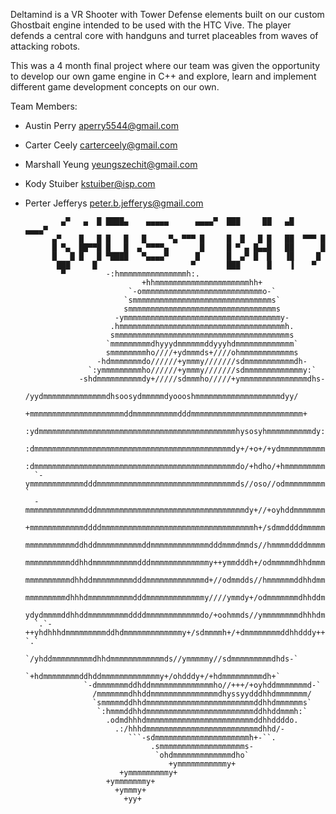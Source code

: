 Deltamind is a VR Shooter with Tower Defense elements built on our custom Ghostbait engine intended to be used with the HTC Vive.  The player defends a central core with handguns and turret placeables from waves of attacking robots.

This was a 4 month final project where our team was given the opportunity to develop our own game engine in C++ and explore, learn  and implement different game development concepts on our own.


Team Members:

- Austin Perry		aperry5544@gmail.com
- Carter Ceely		carterceely@gmail.com
- Marshall Yeung	yeungszechit@gmail.com
- Kody Stuiber		kstuiber@isp.com
- Perter Jefferys	peter.b.jefferys@gmail.com








			  ▄▀   ▄  █ ████▄    ▄▄▄▄▄      ▄▄▄▄▀  ███     ██   ▄█     ▄▄▄▄▀ 
			▄▀    █   █ █   █   █     ▀▄ ▀▀▀ █     █  █   █ █   ██  ▀▀▀ █    
			█ ▀▄  ██▀▀█ █   █  ▄ ▀▀▀▀▄       █     █ ▀ ▄ █▄▄█   ██      █    
			█   █ █   █ ▀████   ▀▄▄▄▄▀      █      █  ▄▀ █  █   ▐█     █     
			 ███     █                     ▀       ███      █    ▐    ▀      
			  ▀		    -:hmmmmmmmmmmmmmmmh:.        	                
		                        +hhmmmmmmmmmmmmmmmmmmmmmhh+   	                  
		                     `-ommmmmmmmmmmmmmmmmmmmmmmmmmmo-`                     
		                    `smmmmmmmmmmmmmmmmmmmmmmmmmmmmmmms`                    
		                    smmmmmmmmmmmmmmmmmmmmmmmmmmmmmmmmms                    
		                  -ymmmmmmmmmmmmmmmmmmmmmmmmmmmmmmmmmmmy-                  
		                 .hmmmmmmmmmmmmmmmmmmmmmmmmmmmmmmmmmmmmmh.                 
		                 smmmmmmmmmmmmmmmmmmmmmmmmmmmmmmmmmmmmmmms                 
		                `mmmmmmmmmdhyyydmmmmmmddyyyhdmmmmmmmmmmmmm`                
		                smmmmmmmmho////+ydmmmds+////ohmmmmmmmmmmmms                
		              -hdmmmmmmmdo//////+ymmmy///////sdmmmmmmmmmmmdh-              
		            `:ymmmmmmmmmho//////+ymmmy///////sdmmmmmmmmmmmmmy:`            
		          -shdmmmmmmmmmmdy+/////sdmmmho/////+ymmmmmmmmmmmmmmmdhs-          
		       /yydmmmmmmmmmmmmmmdhsoosydmmmmmdyoooshmmmmmmmmmmmmmmmmmmmdyy/       
		      +mmmmmmmmmmmmmmmmmmmmmddmmmmmmmmmmdddmmmmmmmmmmmmmmmmmmmmmmmmm+      
		    :ydmmmmmmmmmmmmmmmmmmmmmmmmmmmmmmmmmmmmmmmmmmmmhysosyhmmmmmmmmmmdy:    
		   :dmmmmmmmmmmmmmmmmmmmmmmmmmmmmmmmmmmmmmmmmmmmmdy+/+o+/+ydmmmmmmmmmmd:   
		  :dmmmmmmmmmmmmmmmmmmmmmmmmmmmmmmmmmmmmmmmmmmmmmdo/+hdho/+hmmmmmmmmmmmd:  
		`-ymmmmmmmmmmmmdddmmmmmmmmmmmmmmmmmmmmmmmmmmmmmmmds//oso//odmmmmmmmmmmmmy-`
		-mmmmmmmmmmmmmdddmmmmmmmmmmmmmmmmmmmmmmmmmmmmmmmmmdy+//+oyhddmmmmmmmmmmmmm-
		+mmmmmmmmmmmmddddmmmmmmmmmmmmmmmmmmmmmmmmmmmmmmmmmmh+/sdmmddddmmmmmmmmmmmm+
		mmmmmmmmmmmddhddmmmmmmmmmmddmmmmmmmmmmmmmdddmmmdmmds//hmmmmddddmmmmmmmmmmmm
		mmmmmmmmmmddhhdmmmmmmmmmmdddmmmmmmmmmmmmmy++ymmdddh+/odmmmmmdhhdmmmmmmmmmmm
		mmmmmmmmmmdhhddmmmmmmmmmdddmmmmmmmmmmmmmd+//odmmdds//hmmmmmmddhhdmmmmmmmmmm
		mmmmmmmmmdhhhdmmmmmmmmmmdddmmmmmmmmmmmmmy////ymmdy+/odmmmmmmmdhhddmmmmmmmmm
		ydydmmmmddhhddmmmmmmmmmddddmmmmmmmmmmmmdo/+oohmmds//ymmmmmmmmdhhhdmmmmmdydy
		`.`-++yhdhhhdmmmmmmmmmddhdmmmmmmmmmmmmmy+/sdmmmmh+/+dmmmmmmmmddhhdddy++-`.`
		       `/yhddmmmmmmmmmdhhdmmmmmmmmmmmmds//ymmmmmy//sdmmmmmmmmmdhds-`       
		         `+hdmmmmmmmmddhddmmmmmmmmmmmmmy+/ohdddy+/+hdmmmmmmmmmdh+`         
		           `-dmmmmmmmddhddmmmmmmmmmmmmmmho//+++/+oyhddmmmmmmmd-`           
		             /mmmmmmmdhhddmmmmmmmmmmmmmmmdhyssyydddhhdmmmmmmm/             
		             `smmmmmddhhdmmmmmmmmmmmmmmmmmmmmmmmmddhhdmmmmmms`             
		              `:hmmmddhhdmmmmmmmmmmmmmmmmmmmmmmmmddhhddmmmh:`              
		                .odmdhhhdmmmmmmmmmmmmmmmmmmmmmmmmddhhddddo.                
		                  .:/hhhdmmmmmmmmmmmmmmmmmmmmmmmmmdhhd/-                   
		                     ```-sdmmmmmmmmmmmmmmmmmmmmmh+-``.                     
		                          .smmmmmmmmmmmmmmmmmmms-                          
		                           `ohdmmmmmmmmmmmmmdho`                           
		                              +ymmmmmmmmmmmy+                              
					       +ymmmmmmmmmy+
						+ymmmmmmmy+
						  +ymmmy+
						    +yy+
